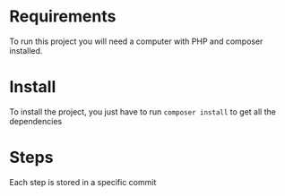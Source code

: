 # Requirements
To run this project you will need a computer with PHP and composer installed.

# Install
To install the project, you just have to run `composer install` to get all the dependencies

# Steps
Each step is stored in a specific commit